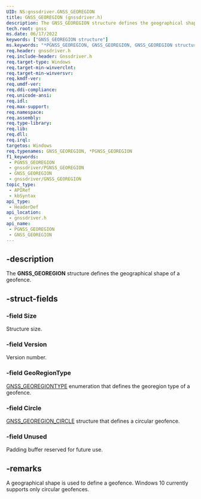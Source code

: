```yaml
---
UID: NS:gnssdriver.GNSS_GEOREGION
title: GNSS_GEOREGION (gnssdriver.h)
description: The GNSS_GEOREGION structure defines the geographical shape of a geofence.
tech.root: gnss
ms.date: 06/17/2022
keywords: ["GNSS_GEOREGION structure"]
ms.keywords: "*PGNSS_GEOREGION, GNSS_GEOREGION, GNSS_GEOREGION structure [Sensor Devices], PGNSS_GEOREGION, PGNSS_GEOREGION structure pointer [Sensor Devices], gnss.gnss_georegion, gnssdriver/GNSS_GEOREGION, gnssdriver/PGNSS_GEOREGION"
req.header: gnssdriver.h
req.include-header: Gnssdriver.h
req.target-type: Windows
req.target-min-winverclnt: 
req.target-min-winversvr: 
req.kmdf-ver: 
req.umdf-ver: 
req.ddi-compliance: 
req.unicode-ansi: 
req.idl: 
req.max-support: 
req.namespace: 
req.assembly: 
req.type-library: 
req.lib: 
req.dll: 
req.irql: 
targetos: Windows
req.typenames: GNSS_GEOREGION, *PGNSS_GEOREGION
f1_keywords:
 - PGNSS_GEOREGION
 - gnssdriver/PGNSS_GEOREGION
 - GNSS_GEOREGION
 - gnssdriver/GNSS_GEOREGION
topic_type:
 - APIRef
 - kbSyntax
api_type:
 - HeaderDef
api_location:
 - gnssdriver.h
api_name:
 - PGNSS_GEOREGION
 - GNSS_GEOREGION
---
```


## -description

The **GNSS_GEOREGION** structure defines the geographical shape of a geofence.

## -struct-fields

### -field Size

Structure size.

### -field Version

Version number.

### -field GeoRegionType

[GNSS_GEOREGIONTYPE](./ne-gnssdriver-gnss_georegiontype.md) enumeration that defines the georegion type of a geofence.

### -field Circle

[GNSS_GEOREGION_CIRCLE](./ns-gnssdriver-gnss_georegion_circle.md) structure that defines a circular geofence.

### -field Unused

Padding buffer reserved for future use.

## -remarks

A geographical shape is used to define a geofence.  Windows 10 currently supports only circular geofences.


